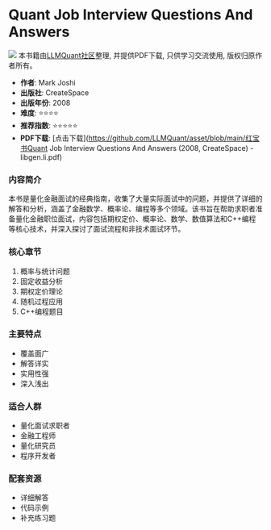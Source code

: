 # Quant Job Interview Questions And Answers

![](https://fastly.jsdelivr.net/gh/bucketio/img3@main/2024/09/04/1725464231869-e0b2f727-2a0f-4270-bf6c-31ddc350426a.gif)
本书籍由[LLMQuant社区](https://llmquant.com/)整理, 并提供PDF下载, 只供学习交流使用, 版权归原作者所有。

- **作者**: Mark Joshi
- **出版社**: CreateSpace
- **出版年份**: 2008
- **难度**: ⭐⭐⭐⭐
- **推荐指数**: ⭐⭐⭐⭐⭐
- **PDF下载**: [点击下载](https://github.com/LLMQuant/asset/blob/main/红宝书Quant Job Interview Questions And Answers (2008, CreateSpace) - libgen.li.pdf)

### 内容简介

本书是量化金融面试的经典指南，收集了大量实际面试中的问题，并提供了详细的解答和分析，涵盖了金融数学、概率论、编程等多个领域。该书旨在帮助求职者准备量化金融职位面试，内容包括期权定价、概率论、数学、数值算法和C++编程等核心技术，并深入探讨了面试流程和非技术面试环节。

### 核心章节

1. 概率与统计问题
2. 固定收益分析
3. 期权定价理论
4. 随机过程应用
5. C++编程题目

### 主要特点

- 覆盖面广
- 解答详实
- 实用性强
- 深入浅出

### 适合人群

- 量化面试求职者
- 金融工程师
- 量化研究员
- 程序开发者

### 配套资源

- 详细解答
- 代码示例
- 补充练习题